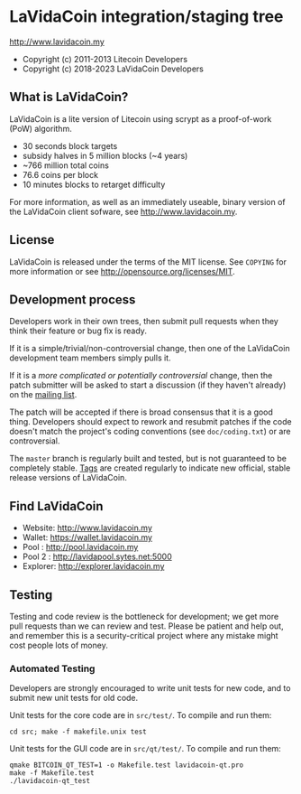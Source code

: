 LaVidaCoin integration/staging tree
================================

http://www.lavidacoin.my

* Copyright (c) 2011-2013 Litecoin Developers
* Copyright (c) 2018-2023 LaVidaCoin Developers

What is LaVidaCoin?
----------------

LaVidaCoin is a lite version of Litecoin using scrypt as a proof-of-work (PoW) algorithm.
 - 30 seconds block targets
 - subsidy halves in 5 million blocks (~4 years)
 - ~766 million total coins
 - 76.6 coins per block
 - 10 minutes blocks to retarget difficulty

For more information, as well as an immediately useable, binary version of
the LaVidaCoin client sofware, see http://www.lavidacoin.my.

License
-------

LaVidaCoin is released under the terms of the MIT license. See `COPYING` for more
information or see http://opensource.org/licenses/MIT.

Development process
-------------------

Developers work in their own trees, then submit pull requests when they think
their feature or bug fix is ready.

If it is a simple/trivial/non-controversial change, then one of the LaVidaCoin
development team members simply pulls it.

If it is a *more complicated or potentially controversial* change, then the patch
submitter will be asked to start a discussion (if they haven't already) on the
[mailing list](http://sourceforge.net/mailarchive/forum.php?forum_name=bitcoin-development).

The patch will be accepted if there is broad consensus that it is a good thing.
Developers should expect to rework and resubmit patches if the code doesn't
match the project's coding conventions (see `doc/coding.txt`) or are
controversial.

The `master` branch is regularly built and tested, but is not guaranteed to be
completely stable. [Tags](https://github.com/bitcoin/bitcoin/tags) are created
regularly to indicate new official, stable release versions of LaVidaCoin.

Find LaVidaCoin
---------------
* Website: http://www.lavidacoin.my
* Wallet: https://wallet.lavidacoin.my
* Pool : http://pool.lavidacoin.my
* Pool 2 : http://lavidapool.sytes.net:5000
* Explorer: http://explorer.lavidacoin.my

Testing
-------

Testing and code review is the bottleneck for development; we get more pull
requests than we can review and test. Please be patient and help out, and
remember this is a security-critical project where any mistake might cost people
lots of money.

### Automated Testing

Developers are strongly encouraged to write unit tests for new code, and to
submit new unit tests for old code.

Unit tests for the core code are in `src/test/`. To compile and run them:

    cd src; make -f makefile.unix test

Unit tests for the GUI code are in `src/qt/test/`. To compile and run them:

    qmake BITCOIN_QT_TEST=1 -o Makefile.test lavidacoin-qt.pro
    make -f Makefile.test
    ./lavidacoin-qt_test

